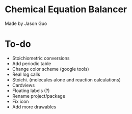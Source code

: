 # Chemical Equation Balancer
Made by Jason Guo
# To-do
- Stoichiometric conversions
- Add periodic table
- Change color scheme (google tools)
- Real log calls
- Stoichi. (molecules alone and reaction calculations)
- Cardviews
- Floating labels (?)
- Rename project/package
- Fix icon
- Add more drawables
